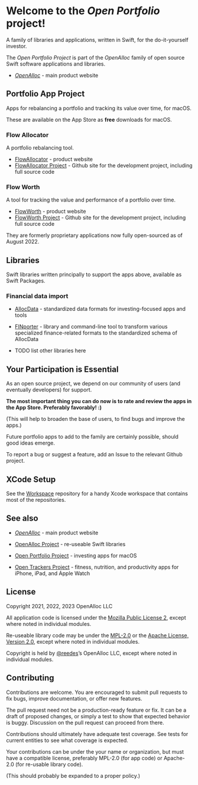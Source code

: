 # Welcome to the _Open Portfolio_ project!

A family of libraries and applications, written in Swift, for the do-it-yourself investor.

The _Open Portfolio Project_ is part of the _OpenAlloc_ family of open source Swift software applications and libraries.

* [_OpenAlloc_](https://openalloc.github.io/) - main product website

## Portfolio App Project

Apps for rebalancing a portfolio and tracking its value over time, for macOS.

These are available on the App Store as **free** downloads for macOS.

### Flow Allocator

A portfolio rebalancing tool.

* [FlowAllocator](https://openalloc.github.io/FlowAllocator/) - product website
* [FlowAllocator Project](https://github.com/open-portfolio/FlowAllocatorApp/) - Github site for the development project, including full source code

### Flow Worth

A tool for tracking the value and performance of a portfolio over time.

* [FlowWorth](https://openalloc.github.io/FlowWorth/) - product website
* [FlowWorth Project](https://github.com/open-portfolio/FlowWorthApp/) - Github site for the development project, including full source code

They are formerly proprietary applications now fully open-sourced as of August 2022. 

## Libraries

Swift libraries written principally to support the apps above, available as Swift Packages.

### Financial data import

* [AllocData](https://github.com/open-portfolio/AllocData) - standardized data formats for investing-focused apps and tools
* [FINporter](https://github.com/open-portfolio/FINporter) - library and command-line tool to transform various specialized finance-related formats to the standardized schema of AllocData

* TODO list other libraries here

## Your Participation is Essential

As an open source project, we depend on our community of users (and eventually developers) for support.

**The most important thing you can do now is to rate and review the apps in the App Store. Preferably favorably! :)**

(This will help to broaden the base of users, to find bugs and improve the apps.)

Future portfolio apps to add to the family are certainly possible, should good ideas emerge.

To report a bug or suggest a feature, add an Issue to the relevant Github project.

## XCode Setup

See the [Workspace](https://github.com/open-portfolio/Workspace) repository for a handy Xcode workspace that contains most of the repositories.

## See also

* [_OpenAlloc_](https://openalloc.github.io/) - main product website

* [OpenAlloc Project](https://github.com/openalloc/) - re-useable Swift libraries
* [Open Portfolio Project](https://github.com/open-portfolio/) - investing apps for macOS
* [Open Trackers Project](https://github.com/open-trackers/) - fitness, nutrition, and productivity apps for iPhone, iPad, and Apple Watch

## License

Copyright 2021, 2022, 2023 OpenAlloc LLC

All application code is licensed under the [Mozilla Public License 2](https://www.mozilla.org/en-US/MPL/2.0/), except where noted in individual modules.

Re-useable library code may be under the [MPL-2.0](https://www.mozilla.org/en-US/MPL/2.0/) or the [Apache License, Version 2.0](http://www.apache.org/licenses/LICENSE-2.0), except where noted in individual modules.

Copyright is held by [@reedes](https://github.com/reedes)’s OpenAlloc LLC, except where noted in individual modules.

## Contributing

Contributions are welcome. You are encouraged to submit pull requests to fix bugs, improve documentation, or offer new features. 

The pull request need not be a production-ready feature or fix. It can be a draft of proposed changes, or simply a test to show that expected behavior is buggy. Discussion on the pull request can proceed from there.

Contributions should ultimately have adequate test coverage. See tests for current entities to see what coverage is expected.

Your contributions can be under the your name or organization, but must have a compatible license, preferably MPL-2.0 (for app code) or Apache-2.0 (for re-usable library code).

(This should probably be expanded to a proper policy.)

